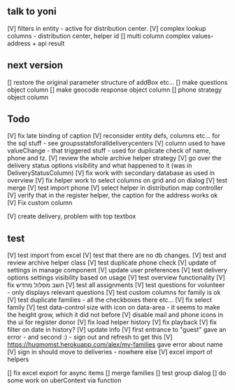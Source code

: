 ## talk to yoni
[V] filters in entity - active for distribution center.
[V] complex lookup columns - distribution center, helper id
[] multi column complex values- address + api result


## next version
[] restore the original parameter structure of addBox etc...
[] make questions object column
[] make geocode response object column
[] phone strategy object column

## Todo
[V] fix late binding of caption
[V] reconsider entity defs, columns etc... for the sql stuff - see groupsstatsforalldeliverycenters
[V] column used to have valueChange - that triggered stuff - used for duplicate check of name, phone and tz.
[V] review the whole archive helper strategy
[V] go over the delivery status options visibility and what happened to it (was in DeliveryStatusColumn)
[V] fix work with secondary database as used in overview
[V] fix helper work to select columns on grid and on dialog
[V] test merge
[V] test import phone
[V] select helper in distribution map controller
[V] verify that in the register helper, the caption for the address works ok
[V] Fix custom column

[V] create delivery, problem with top textbox

## test
[V] test import from excel
[V] test that there are no db changes.
[V] test and review archive helper class
[V] test duplicate phone check
[V] update of settings in manage component
[V] update user preferences
[V] test delivery options settings visibility based on usage
[V] test overview functionality
[V] fix חשב מסלול מחדש
[V] test all assignments 
[V] test questions for volunteer - only displays relevant questions
[V] test custom columns for family is ok
[V] test duplicate families - all the checkboxes there etc...
[V] fix select family
[V] test data-control size with icon on data-area - it seems to make the height grow, which it did not before
[V] disable mail and phone icons in the ui for register donor
[V] fix load helper history
[V] fix playback
[V] fix filter on date in history?
[V] update info
[V] first entrance to "guest" gave an error - and second :) - sign out and refresh to get this
[V] https://hugmomst.herokuapp.com/alex/my-families gave error about name
[V] sign in should move to deliveries - nowhere else
[V] excel import of helpers

[] fix excel export for async items
[] merge families
[] test group dialog
[] do some work on uberContext via function